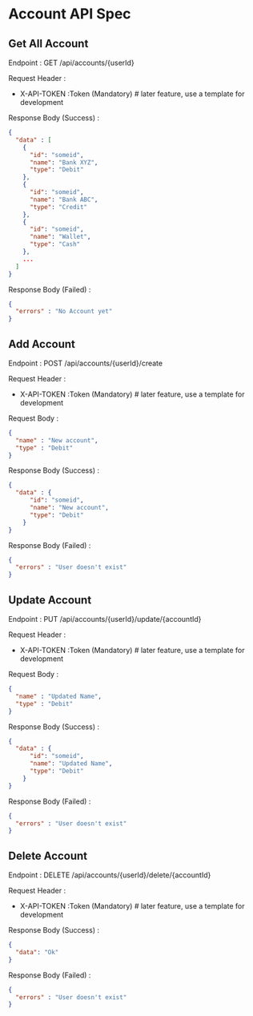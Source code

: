 # Account API Spec

## Get All Account

Endpoint : GET /api/accounts/{userId}

Request Header :

- X-API-TOKEN :Token (Mandatory) # later feature, use a template for development

Response Body (Success) :

```json
{
  "data" : [
    {
      "id": "someid",
      "name": "Bank XYZ",
      "type": "Debit"
    },
    {
      "id": "someid",
      "name": "Bank ABC",
      "type": "Credit"
    },
    {
      "id": "someid",
      "name": "Wallet",
      "type": "Cash"
    },
    ...
  ]
}
```

Response Body (Failed) :

```json
{
  "errors" : "No Account yet"
}
```

## Add Account

Endpoint : POST /api/accounts/{userId}/create

Request Header :

- X-API-TOKEN :Token (Mandatory) # later feature, use a template for development

Request Body :

```json
{
  "name" : "New account",
  "type" : "Debit"
}
```

Response Body (Success) :

```json
{
  "data" : {
      "id": "someid",
      "name": "New account",
      "type": "Debit"
    }
}
```

Response Body (Failed) :

```json
{
  "errors" : "User doesn't exist"
}
```

## Update Account

Endpoint : PUT /api/accounts/{userId}/update/{accountId}

Request Header :

- X-API-TOKEN :Token (Mandatory) # later feature, use a template for development

Request Body :

```json
{
  "name" : "Updated Name",
  "type" : "Debit"
}
```

Response Body (Success) :

```json
{
  "data" : {
      "id": "someid",
      "name": "Updated Name",
      "type": "Debit"
    }
}
```

Response Body (Failed) :

```json
{
  "errors" : "User doesn't exist"
}
```

## Delete Account

Endpoint : DELETE /api/accounts/{userId}/delete/{accountId}

Request Header :

- X-API-TOKEN :Token (Mandatory) # later feature, use a template for development

Response Body (Success) :

```json
{
  "data": "Ok"
}
```

Response Body (Failed) :

```json
{
  "errors" : "User doesn't exist"
}
```